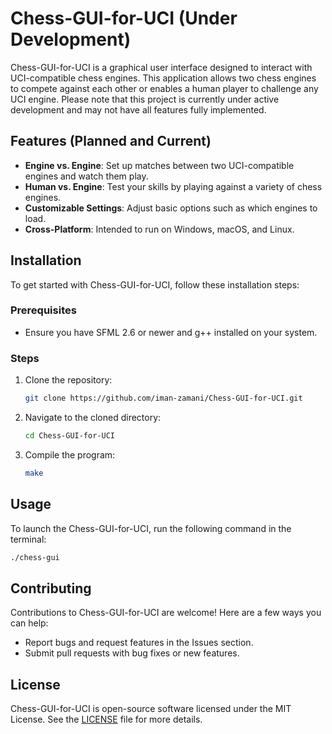 # Chess-GUI-for-UCI (Under Development)

Chess-GUI-for-UCI is a graphical user interface designed to interact with UCI-compatible chess engines. This application allows two chess engines to compete against each other or enables a human player to challenge any UCI engine. Please note that this project is currently under active development and may not have all features fully implemented.

## Features (Planned and Current)

- **Engine vs. Engine**: Set up matches between two UCI-compatible engines and watch them play.
- **Human vs. Engine**: Test your skills by playing against a variety of chess engines.
- **Customizable Settings**: Adjust basic options such as which engines to load.
- **Cross-Platform**: Intended to run on Windows, macOS, and Linux.

## Installation

To get started with Chess-GUI-for-UCI, follow these installation steps:

### Prerequisites

- Ensure you have SFML 2.6 or newer and g++ installed on your system.

### Steps

1. Clone the repository:
   ```bash
   git clone https://github.com/iman-zamani/Chess-GUI-for-UCI.git
   ```
2. Navigate to the cloned directory:
   ```bash
   cd Chess-GUI-for-UCI
   ```
3. Compile the program:
   ```bash
   make
   ```

## Usage

To launch the Chess-GUI-for-UCI, run the following command in the terminal:
```bash
./chess-gui
```

## Contributing

Contributions to Chess-GUI-for-UCI are welcome! Here are a few ways you can help:
- Report bugs and request features in the Issues section.
- Submit pull requests with bug fixes or new features.

## License

Chess-GUI-for-UCI is open-source software licensed under the MIT License. See the [LICENSE](LICENSE) file for more details.


